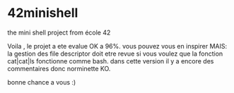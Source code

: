 # 42minishell
the mini shell project from école 42

Voila , le projet a ete evalue OK a 96%. vous pouvez vous en inspirer MAIS:
la gestion des file descriptor doit etre revue si vous voulez que la fonction cat|cat|ls fonctionne comme bash.
dans cette version il y a encore des commentaires donc norminette KO.

bonne chance a vous :)

